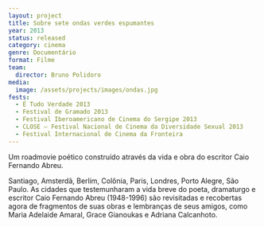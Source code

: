 ```yaml
---
layout: project
title: Sobre sete ondas verdes espumantes
year: 2013
status: released
category: cinema
genre: Documentário
format: Filme
team:
  director: Bruno Polidoro
media:
  image: /assets/projects/images/ondas.jpg
fests:
  - É Tudo Verdade 2013
  - Festival de Gramado 2013
  - Festival Iberoamericano de Cinema do Sergipe 2013
  - CLOSE – Festival Nacional de Cinema da Diversidade Sexual 2013
  - Festival Internacional de Cinema da Fronteira
---
```

Um roadmovie poético construído através da vida e obra do escritor Caio
Fernando Abreu.

Santiago, Amsterdã, Berlim, Colônia, Paris, Londres, Porto Alegre, São Paulo. As
cidades que testemunharam a vida breve do poeta, dramaturgo e escritor Caio
Fernando Abreu (1948-1996) são revisitadas e recobertas agora de fragmentos
de suas obras e lembranças de seus amigos, como Maria Adelaide Amaral, Grace
Gianoukas e Adriana Calcanhoto.
